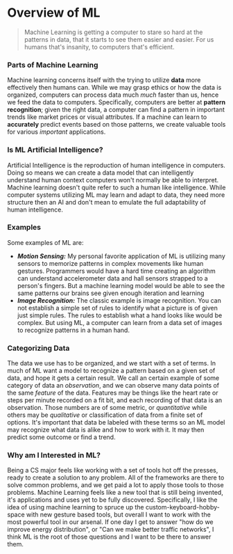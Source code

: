 # Overview of ML
> Machine Learning is getting a computer to stare so hard at the patterns in data, that it starts to see them easier and easier. For us humans that's insanity, to computers that's efficient.

### Parts of Machine Learning
Machine learning concerns itself with the trying to utilize **data** more effectively then humans can. While we may grasp ethics or how the data is organized, computers can process data much *much* faster than us, hence we feed the data to computers. Specifically, computers are better at **pattern recognition**; given the right data, a computer can find a pattern in important trends like market prices or visual attributes. If a machine can learn to **accurately** predict events based on those patterns, we create valuable tools for various *important* applications.

### Is ML Artificial Intelligence?
Artificial Intelligence is the reproduction of human intelligence in computers. Doing so means we can create a data model that can intelligently understand human context computers won't normally be able to interpret. Machine learning doesn't quite refer to such a human like intelligence. While computer systems utilizing ML may learn and adapt to data, they need more structure then an AI and don't mean to emulate the full adaptability of human intelligence.

### Examples
Some examples of ML are:
- ***Motion Sensing:*** My personal favorite application of ML is utilizing many sensors to memorize patterns in complex movements like human gestures. Programmers would have a hard time creating an algorithm can understand accelerometer data and hall sensors strapped to a person's fingers. But a machine learning model would be able to see the same patterns our brains see given enough iteration and learning
- ***Image Recognition:*** The classic example is image recognition. You can not establish a simple set of rules to identify what a picture is of given just simple rules. The rules to establish what a hand looks like would be complex. But using ML, a computer can learn from a data set of images to recognize patterns in a human hand.

### Categorizing Data
The data we use has to be organized, and we start with a set of terms. In much of ML want a model to recognize a pattern based on a given set of data, and hope it gets a certain result. We call an certain example of some category of data an *observation*, and we can observe many data points of the same *feature* of the data. Features may be things like the heart rate or steps per minute recorded on a fit bit, and each recording of that data is an observation. Those numbers are of some metric, or *quantitative* while others may be *qualitative* or classification of data from a finite set of options. It's important that data be labeled with these terms so an ML model may recognize what data is alike and how to work with it. It may then predict some outcome or find a trend.

### Why am I Interested in ML?
Being a CS major feels like working with a set of tools hot off the presses, ready to create a solution to any problem. All of the frameworks are there to solve common problems, and we get paid a lot to apply those tools to those problems. Machine Learning feels like a new tool that is still being invented, it's applications and uses yet to be fully discovered. Specifically, I like the idea of using machine learning to spruce up the custom-keyboard-hobby-space with new gesture based tools, but overall I want to work with the most powerful tool in our arsenal. If one day I get to answer "how do we improve energy distribution", or "Can we make better traffic networks", I think ML is the root of those questions and I want to be there to answer them.
